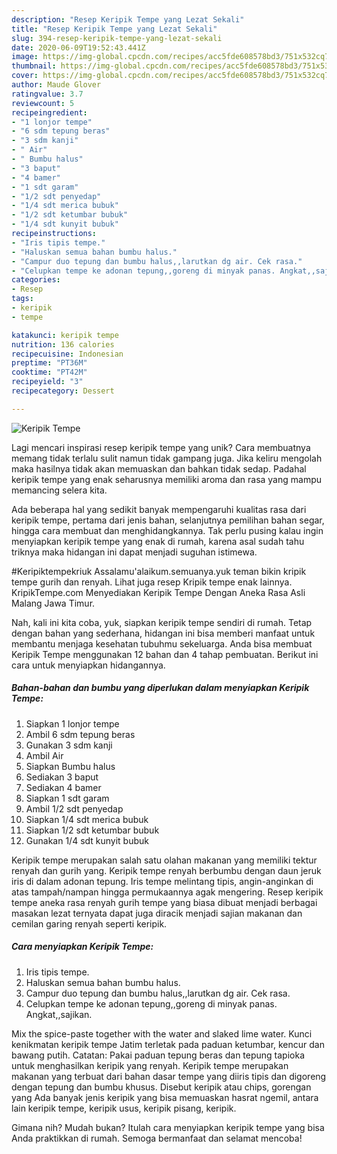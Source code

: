 ```yaml
---
description: "Resep Keripik Tempe yang Lezat Sekali"
title: "Resep Keripik Tempe yang Lezat Sekali"
slug: 394-resep-keripik-tempe-yang-lezat-sekali
date: 2020-06-09T19:52:43.441Z
image: https://img-global.cpcdn.com/recipes/acc5fde608578bd3/751x532cq70/keripik-tempe-foto-resep-utama.jpg
thumbnail: https://img-global.cpcdn.com/recipes/acc5fde608578bd3/751x532cq70/keripik-tempe-foto-resep-utama.jpg
cover: https://img-global.cpcdn.com/recipes/acc5fde608578bd3/751x532cq70/keripik-tempe-foto-resep-utama.jpg
author: Maude Glover
ratingvalue: 3.7
reviewcount: 5
recipeingredient:
- "1 lonjor tempe"
- "6 sdm tepung beras"
- "3 sdm kanji"
- " Air"
- " Bumbu halus"
- "3 baput"
- "4 bamer"
- "1 sdt garam"
- "1/2 sdt penyedap"
- "1/4 sdt merica bubuk"
- "1/2 sdt ketumbar bubuk"
- "1/4 sdt kunyit bubuk"
recipeinstructions:
- "Iris tipis tempe."
- "Haluskan semua bahan bumbu halus."
- "Campur duo tepung dan bumbu halus,,larutkan dg air. Cek rasa."
- "Celupkan tempe ke adonan tepung,,goreng di minyak panas. Angkat,,sajikan."
categories:
- Resep
tags:
- keripik
- tempe

katakunci: keripik tempe 
nutrition: 136 calories
recipecuisine: Indonesian
preptime: "PT36M"
cooktime: "PT42M"
recipeyield: "3"
recipecategory: Dessert

---
```



![Keripik Tempe](https://img-global.cpcdn.com/recipes/acc5fde608578bd3/751x532cq70/keripik-tempe-foto-resep-utama.jpg)

Lagi mencari inspirasi resep keripik tempe yang unik? Cara membuatnya memang tidak terlalu sulit namun tidak gampang juga. Jika keliru mengolah maka hasilnya tidak akan memuaskan dan bahkan tidak sedap. Padahal keripik tempe yang enak seharusnya memiliki aroma dan rasa yang mampu memancing selera kita.

Ada beberapa hal yang sedikit banyak mempengaruhi kualitas rasa dari keripik tempe, pertama dari jenis bahan, selanjutnya pemilihan bahan segar, hingga cara membuat dan menghidangkannya. Tak perlu pusing kalau ingin menyiapkan keripik tempe yang enak di rumah, karena asal sudah tahu triknya maka hidangan ini dapat menjadi suguhan istimewa.

#Keripiktempekriuk Assalamu&#39;alaikum.semuanya.yuk teman bikin kripik tempe gurih dan renyah. Lihat juga resep Kripik tempe enak lainnya. KripikTempe.com Menyediakan Keripik Tempe Dengan Aneka Rasa Asli Malang Jawa Timur.


Nah, kali ini kita coba, yuk, siapkan keripik tempe sendiri di rumah. Tetap dengan bahan yang sederhana, hidangan ini bisa memberi manfaat untuk membantu menjaga kesehatan tubuhmu sekeluarga. Anda bisa membuat Keripik Tempe menggunakan 12 bahan dan 4 tahap pembuatan. Berikut ini cara untuk menyiapkan hidangannya.

<!--inarticleads1-->

##### Bahan-bahan dan bumbu yang diperlukan dalam menyiapkan Keripik Tempe:

1. Siapkan 1 lonjor tempe
1. Ambil 6 sdm tepung beras
1. Gunakan 3 sdm kanji
1. Ambil  Air
1. Siapkan  Bumbu halus
1. Sediakan 3 baput
1. Sediakan 4 bamer
1. Siapkan 1 sdt garam
1. Ambil 1/2 sdt penyedap
1. Siapkan 1/4 sdt merica bubuk
1. Siapkan 1/2 sdt ketumbar bubuk
1. Gunakan 1/4 sdt kunyit bubuk


Keripik tempe merupakan salah satu olahan makanan yang memiliki tektur renyah dan gurih yang. Keripik tempe renyah berbumbu dengan daun jeruk iris di dalam adonan tepung. Iris tempe melintang tipis, angin-anginkan di atas tampah/nampan hingga permukaannya agak mengering. Resep keripik tempe aneka rasa renyah gurih tempe yang biasa dibuat menjadi berbagai masakan lezat ternyata dapat juga diracik menjadi sajian makanan dan cemilan garing renyah seperti keripik. 

<!--inarticleads2-->

##### Cara menyiapkan Keripik Tempe:

1. Iris tipis tempe.
1. Haluskan semua bahan bumbu halus.
1. Campur duo tepung dan bumbu halus,,larutkan dg air. Cek rasa.
1. Celupkan tempe ke adonan tepung,,goreng di minyak panas. Angkat,,sajikan.


Mix the spice-paste together with the water and slaked lime water. Kunci kenikmatan keripik tempe Jatim terletak pada paduan ketumbar, kencur dan bawang putih. Catatan: Pakai paduan tepung beras dan tepung tapioka untuk menghasilkan keripik yang renyah. Keripik tempe merupakan makanan yang terbuat dari bahan dasar tempe yang diiris tipis dan digoreng dengan tepung dan bumbu khusus. Disebut keripik atau chips, gorengan yang Ada banyak jenis keripik yang bisa memuaskan hasrat ngemil, antara lain keripik tempe, keripik usus, keripik pisang, keripik. 

Gimana nih? Mudah bukan? Itulah cara menyiapkan keripik tempe yang bisa Anda praktikkan di rumah. Semoga bermanfaat dan selamat mencoba!
